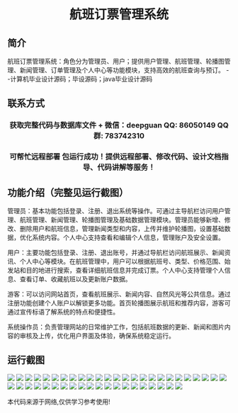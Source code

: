 <p><h1 align="center">航班订票管理系统</h1></p>

## 简介
航班订票管理系统：角色分为管理员、用户；提供用户管理、航班管理、轮播图管理、新闻管理、订单管理及个人中心等功能模块，支持高效的航班查询与预订。    --计算机毕业设计源码；毕设源码；java毕业设计源码


## 联系方式
<p><h3 align="center">获取完整代码与数据库文件 + 微信：deepguan QQ: 86050149 QQ群: 783742310</h3></p>
<p><h3 align="center">可帮忙远程部署 包运行成功！提供远程部署、修改代码、设计文档指导、代码讲解等服务！</h3></p>

## 功能介绍（完整见运行截图）
管理员：基本功能包括登录、注册、退出系统等操作。可通过主导航栏访问用户管理、航班管理、新闻管理、轮播图管理及基础数据管理模块。管理员能够新增、修改、删除用户和航班信息，管理新闻类型和内容，上传并维护轮播图，设置基础数据，优化系统内容。个人中心支持查看和编辑个人信息，管理账户及安全设置。

用户：主要功能包括登录、注册、退出账号，并通过导航栏访问航班展示、新闻资讯、个人中心等模块。在航班管理中，用户可以根据航班号、类型、价格范围、始发站和目的地进行搜索，查看详细航班信息并完成订票。个人中心支持管理个人信息、查看订单、收藏航班以及更新账户数据。

游客：可以访问网站首页，查看航班展示、新闻内容、自然风光等公共信息。通过注册功能创建个人账户以解锁更多功能。首页轮播图展示航班和推荐内容，游客可通过宣传标语了解系统的特点和便捷性。

系统操作员：负责管理网站的日常维护工作，包括航班数据的更新、新闻和图片内容的审核及上传，优化用户界面及体验，确保系统稳定运行。


## 运行截图
![](img/001.jpg)
![](img/002.jpg)
![](img/003.jpg)
![](img/004.jpg)
![](img/005.jpg)
![](img/006.jpg)
![](img/007.jpg)
![](img/008.jpg)
![](img/009.jpg)
![](img/010.jpg)
![](img/011.jpg)
![](img/012.jpg)
![](img/013.jpg)
![](img/014.jpg)
![](img/015.jpg)
![](img/016.jpg)
![](img/017.jpg)
![](img/018.jpg)
![](img/019.jpg)
![](img/020.jpg)
![](img/021.jpg)
![](img/022.jpg)
![](img/023.jpg)
![](img/024.jpg)
![](img/025.jpg)
![](img/026.jpg)
![](img/027.jpg)
![](img/028.jpg)
![](img/029.jpg)
![](img/030.jpg)
![](img/031.jpg)
![](img/032.jpg)
![](img/033.jpg)
![](img/034.jpg)
![](img/035.jpg)
![](img/036.jpg)
![](img/037.jpg)
![](img/038.jpg)
![](img/039.jpg)
![](img/040.jpg)
![](img/041.jpg)
![](img/042.jpg)
![](img/043.jpg)
![](img/044.jpg)
![](img/045.jpg)

<p>本代码来源于网络,仅供学习参考使用!</p>
